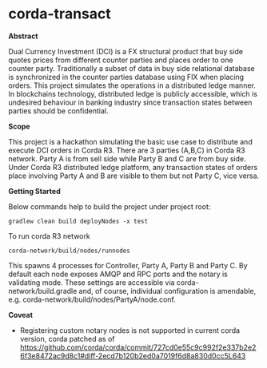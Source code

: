 # corda-transact

**Abstract**

Dual Currency Investment (DCI) is a FX structural product that buy side quotes prices from different counter parties and
places order to one counter party. Traditionally a subset of data in buy side relational database is synchronized in the 
counter parties database using FIX when placing orders. This project simulates the operations in a distributed ledge 
manner. In blockchains technology, distributed ledge is publicly accessible, which is undesired behaviour in banking 
industry since transaction states between parties should be confidential.

**Scope**
 
This project is a hackathon simulating the basic use case to distribute and execute DCI orders in Corda R3. 
There are 3 parties (A,B,C) in Corda R3 network. Party A is from sell side while Party B and C are from buy side.
Under Corda R3 distributed ledge platform, any transaction states of orders place involving Party A and B are visible 
to them but not Party C, vice versa.

**Getting Started**

Below commands help to build the project under project root:

`gradlew clean build deployNodes -x test`

To run corda R3 network

`corda-network/build/nodes/runnodes`

This spawns 4 processes for Controller, Party A, Party B and Party C. By default each node exposes AMQP and RPC ports
and the notary is validating mode. These settings are accessible via corda-network/build.gradle and, of course, 
individual configuration is amendable, e.g. corda-network/build/nodes/PartyA/node.conf.

**Coveat**

* Registering custom notary nodes is not supported in current corda version, corda patched as of https://github.com/corda/corda/commit/727cd0e55c9c992f2e337b2e26f3e8472ac9d8c1#diff-2ecd7b120b2ed0a7019f6d8a830d0cc5L643
